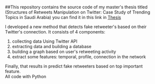 ##This repository contains the source code of my master's thesis titled (Structures of Retweets Manipulation on Twitter: Case Study of Trending Topics in Saudi Arabia)
 you can find it in this link in [Thesis](<"https://kausp.sa/Details/Thesis/146506/">)

I developed a new method that detects fake retweeter's based on their Twitter's connection. It consists of 4 components: <br>
<ol>
<li> collecting data Using Twitter API </li>
<li> extracting data and building a database </li> 
<li> building a graph based on user's retweeting activity </li>
<li> extract some features: temporal, profile,  connection in the network </li>
</ol>
Finally, that results in predict fake retweeters based on top important feature.  <br>
All code with Python

